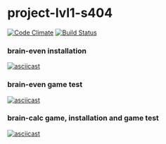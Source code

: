 # project-lvl1-s404
[![Code Climate](https://codeclimate.com/github/kebabdestructor/project-lvl1-s404.svg?branch=master)](https://codeclimate.com/github/kebabdestructor/project-lvl1-s404)
[![Build Status](https://travis-ci.com/kebabdestructor/project-lvl1-s404.svg?branch=master)](https://travis-ci.com/kebabdestructor/project-lvl1-s404)
### brain-even installation
[![asciicast](https://asciinema.org/a/mDFKLK3P1ad46iZoKy107vzTK.svg)](https://asciinema.org/a/mDFKLK3P1ad46iZoKy107vzTK)
### brain-even game test
[![asciicast](https://asciinema.org/a/5eTn73K1tLb4vabhRQHG8BWg5.svg)](https://asciinema.org/a/5eTn73K1tLb4vabhRQHG8BWg5)
### brain-calc game, installation and game test
[![asciicast](https://asciinema.org/a/3EK6hHJ3jSd3skc1lslQiYqdh.svg)](https://asciinema.org/a/3EK6hHJ3jSd3skc1lslQiYqdh)

